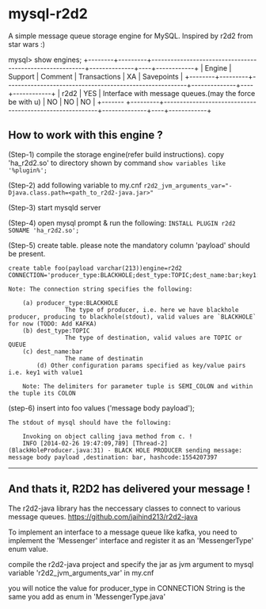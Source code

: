 mysql-r2d2
==========

A simple message queue storage engine for MySQL.  Inspired by r2d2 from star wars :)


mysql> show engines;
+--------+---------+---------------------------------------------------------+--------------+----+------------+
| Engine | Support | Comment                                                 | Transactions | XA | Savepoints |
+--------+---------+---------------------------------------------------------+--------------+----+------------+
| r2d2   | YES     | Interface with message queues.(may the force be with u) | NO           | NO | NO         |
+------- +---------+---------------------------------------------------------+--------------+----+------------+


How to work with this engine ?
-----------------------------

(Step-1) compile the storage engine(refer build instructions). copy 'ha_r2d2.so' to directory shown by command `show variables like '%plugin%';`


(Step-2) add following variable to my.cnf `r2d2_jvm_arguments_var="-Djava.class.path=<path_to_r2d2-java.jar>"`


(Step-3) start mysqld server


(Step-4) open mysql prompt & run the following: `INSTALL PLUGIN r2d2 SONAME 'ha_r2d2.so';`


(Step-5) create table. please note the mandatory column 'payload' should be present. 

	create table foo(payload varchar(213))engine=r2d2  CONNECTION='producer_type:BLACKHOLE;dest_type:TOPIC;dest_name:bar;key1:value1';

	Note: The connection string specifies the following:
	
		(a) producer_type:BLACKHOLE
                    The type of producer, i.e. here we have blackhole producer, producing to blackhole(stdout), valid values are `BLACKHOLE` for now (TODO: Add KAFKA)
 		(b) dest_type:TOPIC 
                    The type of destination, valid values are TOPIC or QUEUE
		(c) dest_name:bar
                    The name of destinatin
	        (d) Other configuration params specified as key/value pairs i.e. key1 with value1
 
        Note: The delimiters for parameter tuple is SEMI_COLON and within the tuple its COLON


(step-6) insert into foo values ('message body payload');
	
	The stdout of mysql should have the following:

        Invoking on object calling java method from c. !
        INFO [2014-02-26 19:47:09,789] [Thread-2] (BlackHoleProducer.java:31) - BLACK HOLE PRODUCER sending message: message body payload ,destination: bar, hashcode:1554207397
 

--------------------------------------------------
And thats it, R2D2 has delivered your message !   
--------------------------------------------------

The r2d2-java library has the neccessary classes to connect to various message queues. 
https://github.com/jaihind213/r2d2-java

To implement an interface to a message queue like kafka, you need to implement the 'Messenger' interface and register it as an 'MessengerType' enum value.

compile the r2d2-java project and specify the jar as jvm argument to mysql variable 'r2d2_jvm_arguments_var' in my.cnf

you will notice the value for producer_type in CONNECTION String is the same you add as enum in 'MessengerType.java' 
